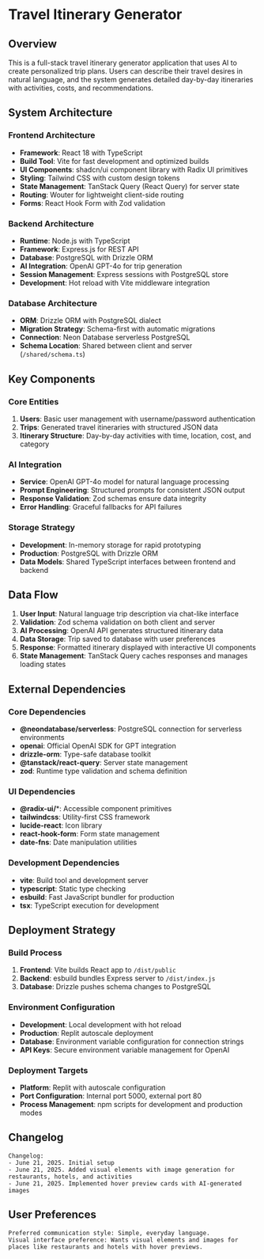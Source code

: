# Travel Itinerary Generator

## Overview

This is a full-stack travel itinerary generator application that uses AI to create personalized trip plans. Users can describe their travel desires in natural language, and the system generates detailed day-by-day itineraries with activities, costs, and recommendations.

## System Architecture

### Frontend Architecture
- **Framework**: React 18 with TypeScript
- **Build Tool**: Vite for fast development and optimized builds
- **UI Components**: shadcn/ui component library with Radix UI primitives
- **Styling**: Tailwind CSS with custom design tokens
- **State Management**: TanStack Query (React Query) for server state
- **Routing**: Wouter for lightweight client-side routing
- **Forms**: React Hook Form with Zod validation

### Backend Architecture
- **Runtime**: Node.js with TypeScript
- **Framework**: Express.js for REST API
- **Database**: PostgreSQL with Drizzle ORM
- **AI Integration**: OpenAI GPT-4o for trip generation
- **Session Management**: Express sessions with PostgreSQL store
- **Development**: Hot reload with Vite middleware integration

### Database Architecture
- **ORM**: Drizzle ORM with PostgreSQL dialect
- **Migration Strategy**: Schema-first with automatic migrations
- **Connection**: Neon Database serverless PostgreSQL
- **Schema Location**: Shared between client and server (`/shared/schema.ts`)

## Key Components

### Core Entities
1. **Users**: Basic user management with username/password authentication
2. **Trips**: Generated travel itineraries with structured JSON data
3. **Itinerary Structure**: Day-by-day activities with time, location, cost, and category

### AI Integration
- **Service**: OpenAI GPT-4o model for natural language processing
- **Prompt Engineering**: Structured prompts for consistent JSON output
- **Response Validation**: Zod schemas ensure data integrity
- **Error Handling**: Graceful fallbacks for API failures

### Storage Strategy
- **Development**: In-memory storage for rapid prototyping
- **Production**: PostgreSQL with Drizzle ORM
- **Data Models**: Shared TypeScript interfaces between frontend and backend

## Data Flow

1. **User Input**: Natural language trip description via chat-like interface
2. **Validation**: Zod schema validation on both client and server
3. **AI Processing**: OpenAI API generates structured itinerary data
4. **Data Storage**: Trip saved to database with user preferences
5. **Response**: Formatted itinerary displayed with interactive UI components
6. **State Management**: TanStack Query caches responses and manages loading states

## External Dependencies

### Core Dependencies
- **@neondatabase/serverless**: PostgreSQL connection for serverless environments
- **openai**: Official OpenAI SDK for GPT integration
- **drizzle-orm**: Type-safe database toolkit
- **@tanstack/react-query**: Server state management
- **zod**: Runtime type validation and schema definition

### UI Dependencies
- **@radix-ui/***: Accessible component primitives
- **tailwindcss**: Utility-first CSS framework
- **lucide-react**: Icon library
- **react-hook-form**: Form state management
- **date-fns**: Date manipulation utilities

### Development Dependencies
- **vite**: Build tool and development server
- **typescript**: Static type checking
- **esbuild**: Fast JavaScript bundler for production
- **tsx**: TypeScript execution for development

## Deployment Strategy

### Build Process
1. **Frontend**: Vite builds React app to `/dist/public`
2. **Backend**: esbuild bundles Express server to `/dist/index.js`
3. **Database**: Drizzle pushes schema changes to PostgreSQL

### Environment Configuration
- **Development**: Local development with hot reload
- **Production**: Replit autoscale deployment
- **Database**: Environment variable configuration for connection strings
- **API Keys**: Secure environment variable management for OpenAI

### Deployment Targets
- **Platform**: Replit with autoscale configuration
- **Port Configuration**: Internal port 5000, external port 80
- **Process Management**: npm scripts for development and production modes

## Changelog

```
Changelog:
- June 21, 2025. Initial setup
- June 21, 2025. Added visual elements with image generation for restaurants, hotels, and activities
- June 21, 2025. Implemented hover preview cards with AI-generated images
```

## User Preferences

```
Preferred communication style: Simple, everyday language.
Visual interface preference: Wants visual elements and images for places like restaurants and hotels with hover previews.
```